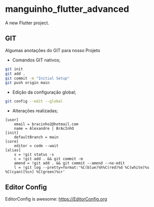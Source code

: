 # manguinho_flutter_advanced

A new Flutter project.

## GIT

Algumas anotações do GIT para nosso Projeto

- Comandos GIT nativos;

```bash
git init
git add .
git commit -m "Initial Setup"
git push origin main
```

- Edição da configuração global;

```bash
git config --edit --global
```

- Alterações realizadas;

```git
[user]
	email = bracinho2@hotmail.com
	name = Alexandre | BrAcInhO
[init]
	defaultBranch = main
[core]
	editor = code --wait
[alias]
	s = !git status -s
	c = !git add . && git commit -m
	amend = !git add . && git commit --amend --no-edit
	l = !git log --pretty=format:'%C(blue)%h%C(red)%d %C(white)%s %C(cyan)[%cn] %C(green)%cr'
```

## Editor Config
EditorConfig is awesome: https://EditorConfig.org
